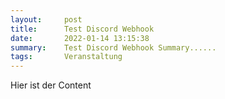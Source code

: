```yaml
---
layout:     post
title:      Test Discord Webhook
date:       2022-01-14 13:15:38
summary:    Test Discord Webhook Summary......
tags:       Veranstaltung
---
```


Hier ist der Content